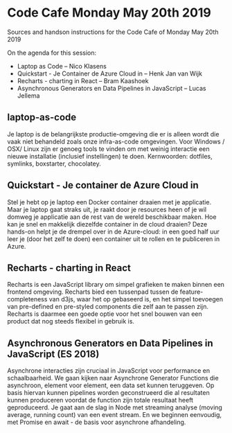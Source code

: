 # Code Cafe Monday May 20th 2019 
Sources and handson instructions for the Code Cafe of Monday May 20th 2019

On the agenda for this session:
* Laptop as Code – Nico Klasens
* Quickstart - Je Container de Azure Cloud in – Henk Jan van Wijk
* Recharts - charting in React – Bram Kaashoek
* Asynchronous Generators en Data Pipelines in JavaScript – Lucas Jellema

## laptop-as-code
Je laptop is de belangrijkste productie-omgeving die er is alleen wordt die vaak niet behandeld zoals onze infra-as-code omgevingen. Voor Windows / OSX/ Linux zijn er genoeg tools te vinden om met weinig interactie een nieuwe installatie (inclusief instellingen) te doen. Kernwoorden: dotfiles, symlinks, boxstarter, chocolatey.

## Quickstart - Je container de Azure Cloud in
Stel je hebt op je laptop een Docker container draaien met je applicatie. Maar je laptop gaat straks uit, je raakt door je resources heen of je wil domweg je applicatie aan de rest van de wereld beschikbaar maken. Hoe kan je snel en makkelijk diezelfde container in de cloud draaien? Deze hands-on helpt je de drempel over in de Azure-cloud: in een goed half uur leer je (door het zelf te doen) een container uit te rollen en te publiceren in Azure.

## Recharts - charting in React
Recharts is een JavaScript library om simpel grafieken te maken binnen een frontend omgeving. Recharts bied een tussenpad tussen de feature-completeness van d3js, waar het op gebaseerd is, en het simpel toevoegen van pre-defined en pre-styled components die zelf aan te passen zijn. Recharts is daarmee een goede optie voor het snel bouwen van een product dat nog steeds flexibel in gebruik is.

## Asynchronous Generators en Data Pipelines in JavaScript (ES 2018)
Asynchrone interacties zijn cruciaal in JavaScript voor performance en schaalbaarheid. We gaan kijken naar Asynchrone Generator Functions die asynchroon, element voor element, een data set kunnen teruggeven. Op basis hiervan kunnen pipelines worden geconstrueerd die al resultaten kunnen produceren voordat de function zijn totale resultaat heeft geproduceerd. Je gaat aan de slag in Node met streaming analyse (moving average, running count) van een event stream. En we beginnen eenvoudig, met Promise en await - de basis voor asynchrone afhandeling.

